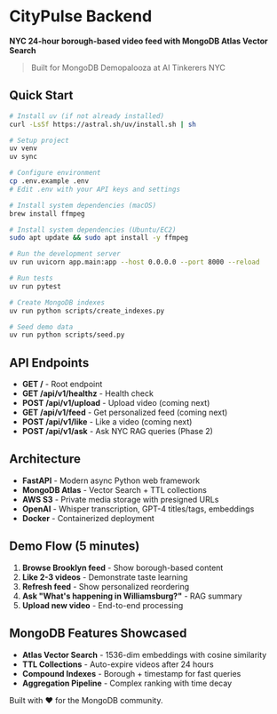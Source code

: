 # CityPulse Backend

**NYC 24-hour borough-based video feed with MongoDB Atlas Vector Search**

> Built for MongoDB Demopalooza at AI Tinkerers NYC

## Quick Start

```bash
# Install uv (if not already installed)
curl -LsSf https://astral.sh/uv/install.sh | sh

# Setup project
uv venv
uv sync

# Configure environment
cp .env.example .env
# Edit .env with your API keys and settings

# Install system dependencies (macOS)
brew install ffmpeg

# Install system dependencies (Ubuntu/EC2)
sudo apt update && sudo apt install -y ffmpeg

# Run the development server
uv run uvicorn app.main:app --host 0.0.0.0 --port 8000 --reload

# Run tests
uv run pytest

# Create MongoDB indexes
uv run python scripts/create_indexes.py

# Seed demo data
uv run python scripts/seed.py
```

## API Endpoints

- **GET /** - Root endpoint
- **GET /api/v1/healthz** - Health check
- **POST /api/v1/upload** - Upload video (coming next)
- **GET /api/v1/feed** - Get personalized feed (coming next)
- **POST /api/v1/like** - Like a video (coming next)
- **POST /api/v1/ask** - Ask NYC RAG queries (Phase 2)

## Architecture

- **FastAPI** - Modern async Python web framework
- **MongoDB Atlas** - Vector Search + TTL collections
- **AWS S3** - Private media storage with presigned URLs
- **OpenAI** - Whisper transcription, GPT-4 titles/tags, embeddings
- **Docker** - Containerized deployment

## Demo Flow (5 minutes)

1. **Browse Brooklyn feed** - Show borough-based content
2. **Like 2-3 videos** - Demonstrate taste learning
3. **Refresh feed** - Show personalized reordering
4. **Ask "What's happening in Williamsburg?"** - RAG summary
5. **Upload new video** - End-to-end processing

## MongoDB Features Showcased

- **Atlas Vector Search** - 1536-dim embeddings with cosine similarity
- **TTL Collections** - Auto-expire videos after 24 hours
- **Compound Indexes** - Borough + timestamp for fast queries
- **Aggregation Pipeline** - Complex ranking with time decay

Built with ❤️ for the MongoDB community.